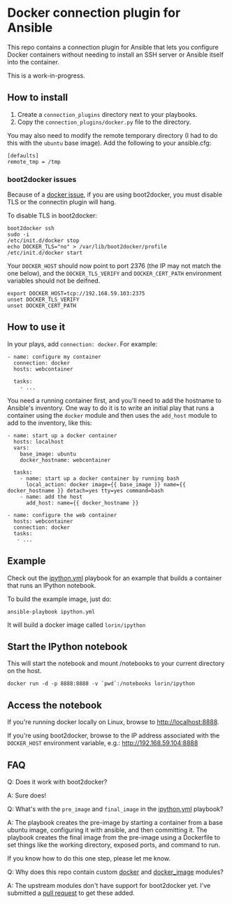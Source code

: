 # Docker connection plugin for Ansible

This repo contains a connection plugin for Ansible that lets you configure
Docker containers without needing to install an SSH server or Ansible itself
into the container.

This is a work-in-progress.

## How to install

1. Create a `connection_plugins` directory next to your playbooks.
2. Copy the `connection_plugins/docker.py` file to the directory.

You may also need to modify the remote temporary directory (I had to do this
with the `ubuntu` base image). Add the following to your ansible.cfg:

```
[defaults]
remote_tmp = /tmp
```


### boot2docker issues

Because of a [docker
issue](https://github.com/docker/docker/issues/864://github.com/docker/docker/issues/8642),
if you are using boot2docker, you must disable TLS or the connectin plugin will
hang.

To disable TLS in boot2docker:

```
boot2docker ssh
sudo -i
/etc/init.d/docker stop
echo DOCKER_TLS="no" > /var/lib/boot2docker/profile
/etc/init.d/docker start
```

Your `DOCKER_HOST` should now point to port 2376 (the IP may not match the one
below), and the `DOCKER_TLS_VERIFY` and `DOCKER_CERT_PATH` environment variables
should not be deifned.

```
export DOCKER_HOST=tcp://192.168.59.103:2375
unset DOCKER_TLS_VERIFY
unset DOCKER_CERT_PATH
```

## How to use it

In your plays, add `connection: docker`. For example:

```
- name: configure my container
  connection: docker
  hosts: webcontainer

  tasks:
    - ...
```

You need a running container first, and you'll need to add the hostname to
Ansible's inventory. One way to do it is to write an initial play that runs a
container using the `docker` module and then uses the `add_host` module to add
to the inventory, like this:

```
- name: start up a docker container
  hosts: localhost
  vars:
    base_image: ubuntu
    docker_hostname: webcontainer

  tasks:
    - name: start up a docker container by running bash
      local_action: docker image={{ base_image }} name={{ docker_hostname }} detach=yes tty=yes command=bash
    - name: add the host
      add_host: name={{ docker_hostname }}

- name: configure the web container
  hosts: webcontainer
  connection: docker
  tasks:
   - ...
```

## Example

Check out the [ipython.yml](ipython.yml) playbook for an example that builds a
container that runs an IPython notebook.

To build the example image, just do:

```
ansible-playbook ipython.yml
```

It will build a docker image called `lorin/ipython`

## Start the IPython notebook

This will start the notebook and mount /notebooks to your current directory on
the host.

```
docker run -d -p 8888:8888 -v `pwd`:/notebooks lorin/ipython
```

## Access the notebook

If you're running docker locally on Linux, browse to <http://localhost:8888>.

If you're using boot2docker, browse to the IP address associated with the
`DOCKER_HOST` environment variable, e.g.: <http://192.168.59.104:8888>

## FAQ

Q: Does it work with boot2docker?

A: Sure does!

Q: What's with the `pre_image` and `final_image` in the
[ipython.yml](ipython.yml) playbook?

A: The playbook creates the pre-image by starting a container from a base
ubuntu image, configuring it with ansible, and then committing it. The playbook
creates the final image from the pre-image using a Dockerfile to set things like
the working directory, exposed ports, and command to run.

If you know how to do this one step, please let me know.

Q: Why does this repo contain custom [docker](library/docker) and [docker_image](library/docker_image) modules?

A: The upstream modules don't have support for boot2docker yet. I've submitted a
[pull request](https://github.com/ansible/ansible-modules-core/pull/272) to get
these added.

